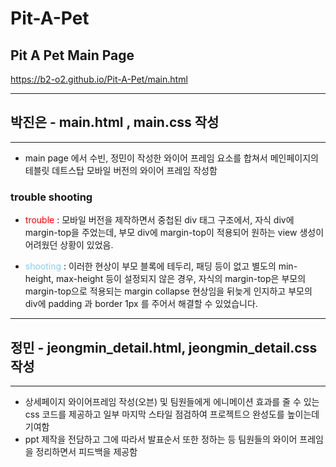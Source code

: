 # Pit-A-Pet

## Pit A Pet Main Page
https://b2-o2.github.io/Pit-A-Pet/main.html

---
## 박진은 - main.html , main.css 작성
---
- main page 에서 수빈, 정민이 작성한 와이어 프레임 요소를 합쳐서 메인페이지의 테블릿 데트스탑 모바일 버전의 와이어 프레임 작성함

### trouble shooting 
- <span style="color:red"> trouble </span> : 모바일 버전을 제작하면서 중첩된 div 태그 구조에서, 자식 div에 margin-top을 주었는데, 부모 div에 margin-top이 적용되어 원하는 view 생성이 어려웠던 상황이 있었음.

- <span style="color:skyblue"> shooting </span> : 이러한 현상이 부모 블록에 테두리, 패딩 등이 없고 별도의 min-height, max-height 등이 설정되지 않은 경우, 자식의 margin-top은 부모의 margin-top으로 적용되는 margin collapse  현상임을 뒤늦게 인지하고 부모의 div에 padding 과 border 1px 를 주어서 해결할 수 있었습니다.


---
## 정민 - jeongmin_detail.html, jeongmin_detail.css 작성
---
- 상세페이지 와이어프레임 작성(오븐) 및 팀원들에게 에니메이션 효과를 줄 수 있는 css 코드를 제공하고 일부 마지막 스타일 점검하여 프로젝트으 완성도를 높이는데 기여함
- ppt 제작을 전담하고 그에 따라서 발표순서 또한 정하는 등 팀원들의 와이어 프레임을 정리하면서 피드백을 제공함







